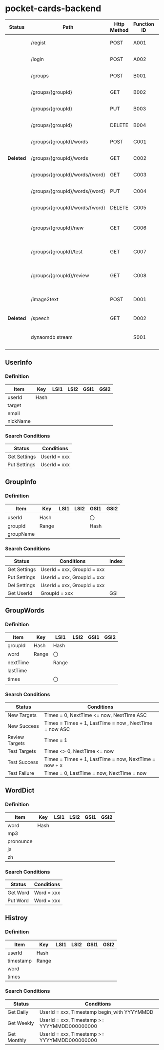 # pocket-cards-backend

| Status      | Path                           | Http Method | Function ID | Comment                |
| ----------- | ------------------------------ | ----------- | ----------- | ---------------------- |
|             | /regist                        | POST        | A001        | ユーザ登録             |
|             | /login                         | POST        | A002        | ユーザログイン         |
|             | /groups                        | POST        | B001        | グループ登録           |
|             | /groups/{groupId}              | GET         | B002        | グループ情報取得       |
|             | /groups/{groupId}              | PUT         | B003        | グループ情報変更       |
|             | /groups/{groupId}              | DELETE      | B004        | グループ情報削除       |
|             | /groups/{groupId}/words        | POST        | C001        | 単語一括登録           |
| **Deleted** | /groups/{groupId}/words        | GET         | C002        | 単語一覧取得           |
|             | /groups/{groupId}/words/{word} | GET         | C003        | 単語情報取得           |
|             | /groups/{groupId}/words/{word} | PUT         | C004        | 単語情報更新           |
|             | /groups/{groupId}/words/{word} | DELETE      | C005        | 単語情報削除           |
|             | /groups/{groupId}/new          | GET         | C006        | 新規学習モード単語一覧 |
|             | /groups/{groupId}/test         | GET         | C007        | テストモード単語一覧   |
|             | /groups/{groupId}/review       | GET         | C008        | 復習モード単語一覧     |
|             | /image2text                    | POST        | D001        | 画像から単語に変換する |
| **Deleted** | /speech                        | GET         | D002        | word to speech         |
|             | dynaomdb stream                |             | S001        | 履歴テーブルに保存する |

## UserInfo

### Definition

| Item     | Key  | LSI1 | LSI2 | GSI1 | GSI2 |
| -------- | ---- | ---- | ---- | ---- | ---- |
| userId   | Hash |      |      |      |      |
| target   |      |      |      |      |      |
| email    |      |      |      |      |      |
| nickName |      |      |      |      |      |

### Search Conditions

| Status       | Conditions   |
| ------------ | ------------ |
| Get Settings | UserId = xxx |
| Put Settings | UserId = xxx |

## GroupInfo

### Definition

| Item      | Key   | LSI1 | LSI2 | GSI1 | GSI2 |
| --------- | ----- | ---- | ---- | ---- | ---- |
| userId    | Hash  |      |      | 〇   |      |
| groupId   | Range |      |      | Hash |      |
| groupName |       |      |      |      |      |

### Search Conditions

| Status       | Conditions                  | Index |
| ------------ | --------------------------- | ----- |
| Get Settings | UserId = xxx, GroupId = xxx |       |
| Put Settings | UserId = xxx, GroupId = xxx |       |
| Del Settings | UserId = xxx, GroupId = xxx |       |
| Get UserId   | GroupId = xxx               | GSI   |

## GroupWords

### Definition

| Item     | Key   | LSI1  | LSI2 | GSI1 | GSI2 |
| -------- | ----- | ----- | ---- | ---- | ---- |
| groupId  | Hash  | Hash  |      |      |      |
| word     | Range | 〇    |      |      |      |
| nextTime |       | Range |      |      |      |
| lastTime |       |       |      |      |      |
| times    |       | 〇    |      |      |      |

### Search Conditions

| Status         | Conditions                                             |
| -------------- | ------------------------------------------------------ |
| New Targets    | Times = 0, NextTime <= now, NextTime ASC               |
| New Success    | Times = Times + 1, LastTime = now , NextTime = now ASC |
| Review Targets | Times = 1                                              |
| Test Targets   | Times <> 0, NextTime <= now                            |
| Test Success   | Times = Times + 1, LastTime = now, NextTime = now + x  |
| Test Failure   | Times = 0, LastTime = now, NextTime = now              |

## WordDict

### Definition

| Item      | Key  | LSI1 | LSI2 | GSI1 | GSI2 |
| --------- | ---- | ---- | ---- | ---- | ---- |
| word      | Hash |      |      |      |      |
| mp3       |      |      |      |      |      |
| pronounce |      |      |      |      |      |
| ja        |      |      |      |      |      |
| zh        |      |      |      |      |      |

### Search Conditions

| Status   | Conditions |
| -------- | ---------- |
| Get Word | Word = xxx |
| Put Word | Word = xxx |

## Histroy

### Definition

| Item      | Key   | LSI1 | LSI2 | GSI1 | GSI2 |
| --------- | ----- | ---- | ---- | ---- | ---- |
| userId    | Hash  |      |      |      |      |
| timestamp | Range |      |      |      |      |
| word      |       |      |      |      |      |
| times     |       |      |      |      |      |

### Search Conditions

| Status      | Conditions                                   |
| ----------- | -------------------------------------------- |
| Get Daily   | UserId = xxx, Timestamp begin_with YYYYMMDD  |
| Get Weekly  | UserId = xxx, Timestamp >= YYYYMMDD000000000 |
| Get Monthly | UserId = xxx, Timestamp >= YYYYMMDD000000000 |
